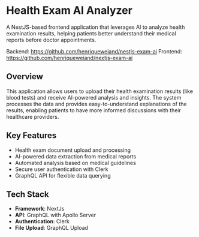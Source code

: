 # Health Exam AI Analyzer

A NestJS-based frontend application that leverages AI to analyze health examination results, helping patients better understand their medical reports before doctor appointments.

Backend: https://github.com/henriqueweiand/nestjs-exam-ai
Frontend: https://github.com/henriqueweiand/nextjs-exam-ai

## Overview

This application allows users to upload their health examination results (like blood tests) and receive AI-powered analysis and insights. The system processes the data and provides easy-to-understand explanations of the results, enabling patients to have more informed discussions with their healthcare providers.

## Key Features

- Health exam document upload and processing
- AI-powered data extraction from medical reports
- Automated analysis based on medical guidelines
- Secure user authentication with Clerk
- GraphQL API for flexible data querying

## Tech Stack

- **Framework**: NextJs
- **API**: GraphQL with Apollo Server
- **Authentication**: Clerk
- **File Upload**: GraphQL Upload
